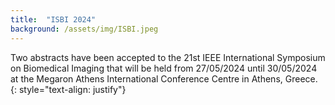 ```yaml
---
title:  "ISBI 2024"
background: /assets/img/ISBI.jpeg
---
```

Two abstracts have been accepted to the 21st ΙΕΕΕ International Symposium on Biomedical Imaging that will be held from 27/05/2024 until 30/05/2024 at the Megaron Athens International Conference Centre in Athens, Greece.
{: style="text-align: justify"}
